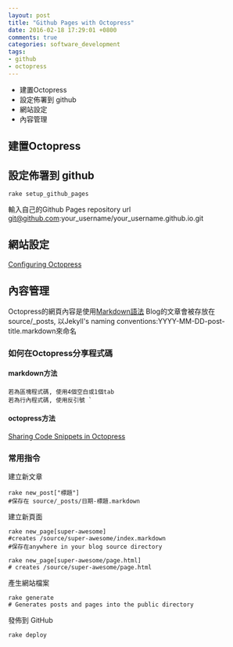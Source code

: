 ```yaml
---
layout: post
title: "Github Pages with Octopress"
date: 2016-02-18 17:29:01 +0800
comments: true
categories: software_development
tags:
- github
- octopress 
---
```


- 建置Octopress
- 設定佈署到 github
- 網站設定
- 內容管理
<!-- more -->

## 建置Octopress

## 設定佈署到 github
    rake setup_github_pages
輸入自己的Github Pages repository url
git@github.com:your_username/your_username.github.io.git

## 網站設定
[Configuring Octopress](http://octopress.org/docs/configuring/)

## 內容管理
Octopress的網頁內容是使用[Markdown語法](http://markdown.tw/)
Blog的文章會被存放在source/_posts, 以Jekyll's naming conventions:YYYY-MM-DD-post-title.markdown來命名

### 如何在Octopress分享程式碼
#### markdown方法
    若為區塊程式碼, 使用4個空白或1個tab
    若為行內程式碼, 使用反引號 `
#### octopress方法
[Sharing Code Snippets in Octopress](http://octopress.org/docs/blogging/code/)


### 常用指令
建立新文章

    rake new_post["標題"]
    #保存在 source/_posts/日期-標題.markdown

建立新頁面

    rake new_page[super-awesome]
    #creates /source/super-awesome/index.markdown
    #保存在anywhere in your blog source directory

    rake new_page[super-awesome/page.html]
    # creates /source/super-awesome/page.html 

產生網站檔案

    rake generate
    # Generates posts and pages into the public directory

發佈到 GitHub

    rake deploy
